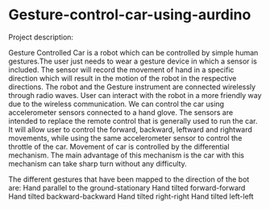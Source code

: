 # Gesture-control-car-using-aurdino

Project description:

Gesture Controlled Car is a robot which can be controlled by simple human gestures.The user just needs to wear a gesture device in which a sensor is included. 
The sensor will record the movement of hand in a specific direction which will result in the motion of the robot in the respective directions. 
The robot and the Gesture instrument are connected wirelessly through radio waves. User can interact with the robot in a more friendly way due
to the wireless communication. We can control the car using accelerometer sensors connected to a hand glove. The sensors are intended to replace 
the remote control that is generally used to run the car. It will allow user to control the forward, backward, leftward and rightward movements, 
while using the same accelerometer sensor to control the throttle of the car. Movement of car is controlled by the differential mechanism. 
The main advantage of this mechanism is the car with this mechanism can take sharp turn without any difficulty.

The different gestures that have been mapped to the direction of the bot are:
Hand parallel to the ground-stationary
Hand tilted forward-forward
Hand tilted backward-backward
Hand tilted right-right
Hand tilted left-left
